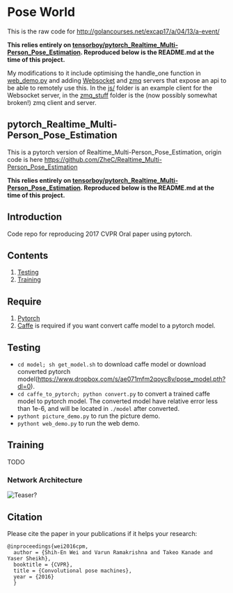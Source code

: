 # Pose World

This is the raw code for http://golancourses.net/excap17/a/04/13/a-event/

**This relies entirely on [tensorboy/pytorch_Realtime_Multi-Person_Pose_Estimation](https://github.com/tensorboy/pytorch_Realtime_Multi-Person_Pose_Estimation). Reproduced below is the README.md at the time of this project.**

My modifications to it include optimising the handle_one function in [web_demo.py](web_demo.py) and adding [Websocket](http_demo.py) and [zmq](zmq_stuff/zmq_cv.py) servers that expose an api to be able to remotely use this. In the [js/](js/) folder is an example client for the Websocket server, in the [zmq_stuff](zmq_stuff) folder is the (now possibly somewhat broken!) zmq client and server. 

## pytorch_Realtime_Multi-Person_Pose_Estimation
This is a pytorch version of Realtime_Multi-Person_Pose_Estimation, origin code is here https://github.com/ZheC/Realtime_Multi-Person_Pose_Estimation 

**This relies entirely on [tensorboy/pytorch_Realtime_Multi-Person_Pose_Estimation](https://github.com/tensorboy/pytorch_Realtime_Multi-Person_Pose_Estimation). Reproduced below is the README.md at the time of this project.**

## Introduction
Code repo for reproducing 2017 CVPR Oral paper using pytorch.  

## Contents
1. [Testing](#testing)
2. [Training](#training)

## Require
1. [Pytorch](http://pytorch.org/)
2. [Caffe](http://caffe.berkeleyvision.org/) is required if you want convert caffe model to a pytorch model.

## Testing
- `cd model; sh get_model.sh` to download caffe model or download converted pytorch model(https://www.dropbox.com/s/ae071mfm2qoyc8v/pose_model.pth?dl=0).
- `cd caffe_to_pytorch; python convert.py` to convert a trained caffe model to pytorch model. The converted model have relative error less than 1e-6, and will be located in `./model` after converted.
- `pythont picture_demo.py` to run the picture demo.
- `pythont web_demo.py` to run the web demo.

## Training
TODO

### Network Architecture
![Teaser?](https://github.com/tensorboy/pytorch_Realtime_Multi-Person_Pose_Estimation/blob/master/readme/pose.png)

## Citation
Please cite the paper in your publications if it helps your research:    
	  
    @inproceedings{wei2016cpm,
      author = {Shih-En Wei and Varun Ramakrishna and Takeo Kanade and Yaser Sheikh},
      booktitle = {CVPR},
      title = {Convolutional pose machines},
      year = {2016}
      }

